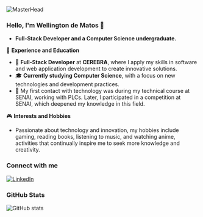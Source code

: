 ![MasterHead](https://res.cloudinary.com/superfolio/image/upload/v1620689979/68747470733a2f2f692e70696e696d672e636f6d2f6f726967696e616c732f63362f33332f63322f63363333633230656465383266306530636564376435373064626533613166332e676966_yjuh2s.gif)

### Hello, I'm Wellington de Matos 👋

- **Full-Stack Developer and a Computer Science undergraduate.**
  
🏢 **Experience and Education**

- 💼 **Full-Stack Developer** at **CEREBRA**, where I apply my skills in software and web application development to create innovative solutions.
- 🎓 **Currently studying Computer Science**, with a focus on new technologies and development practices.
- 🚀 My first contact with technology was during my technical course at SENAI, working with PLCs. Later, I participated in a competition at SENAI, which deepened my knowledge in this field.

🎮 **Interests and Hobbies**

- Passionate about technology and innovation, my hobbies include gaming, reading books, listening to music, and watching anime, activities that continually inspire me to seek more knowledge and creativity.

### Connect with me

[![LinkedIn](https://img.shields.io/badge/-LinkedIn-000?style=for-the-badge&logo=linkedin&logoColor=FF00F6&color:FFF)](https://www.linkedin.com/in/wellington-de-matos-neves-616b06212/)

### GitHub Stats

![GitHub stats](https://github-readme-stats-git-masterrstaa-rickstaa.vercel.app/api?username=Wellington-Matoss&hide_title=true&show_icons=true&include_all_commits=true&count_private=true&line_height=25&hide=issues&bg_color=000&title_color=FF00F6&text_color=FFF&border_radius=3&border_color=36123c&icon_color=FF00F6&theme=jolly)
